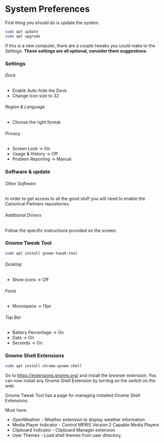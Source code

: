 # System Preferences

First thing you should do is update the system.

```bash
sudo apt update
sudo apt upgrade
```

If this is a new computer, there are a couple tweaks you could make to the
Settings. **These settings are all optional, consider them suggestions.**

### Settings

###### Dock

  * Enable Auto-hide the Dock
  * Change icon size to 32

###### Region & Language

  * Choose the right format

###### Privacy

  * Screen Lock -> On
  * Usage & History -> Off
  * Problem Reporting -> Manual

### Software & update

###### Other Software

In order to get access to all the good​ stuff you will need to enable the
Canonical Partners repositories.

###### Additional Drivers

Follow the specific instructions provided on the screen.

### Gnome Tweak Tool

```bash
sudo apt install gnome-tweak-tool
```

###### Desktop

  * Show icons -> Off
  
###### Fonts

  * Monospace -> 11px

###### Top Bar

  * Battery Percentage -> On
  * Date -> On
  * Seconds -> On

### Gnome Shell Extensions

```bash
sudo apt install chrome-gnome-shell
```

Go to https://extensions.gnome.org/ and install the browser extension. You can
now install any Gnome Shell Extension by turning on the switch on the web.

Gnome Tweak Tool has a page for managing installed Gnome Shell Extensions.

Must have:

  * OpenWeather - Weather extension to display weather information
  * Media Player Indicator - Control MPRIS Version 2 Capable Media Players
  * Clipboard Indicator - Clipboard Manager extension
  * User Themes - Load shell themes from user directory.
